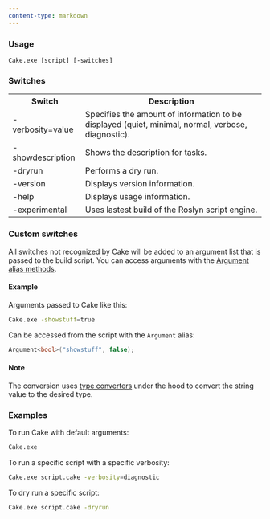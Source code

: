 ```yaml
---
content-type: markdown
---
```


### Usage

    Cake.exe [script] [-switches]

### Switches

<table class="table table-bordered table-striped">
    <tbody>
        <tr>
          <th><b>Switch</b></th>
          <th><b>Description</b></th>
        </tr>
        <tr>
            <td class="col-md-6">-verbosity=value</a></td>
            <td class="col-md-6">Specifies the amount of information to be displayed (quiet, minimal, normal, verbose, diagnostic).</td>
        </tr>
        <tr>
            <td class="col-md-6">-showdescription</a></td>
            <td class="col-md-6">Shows the description for tasks.</td>
        </tr>
        <tr>
            <td class="col-md-6">-dryrun</a></td>
            <td class="col-md-6">Performs a dry run.</td>
        </tr>
        <tr>
            <td class="col-md-6">-version</a></td>
            <td class="col-md-6">Displays version information.</td>
        </tr>
        <tr>
            <td class="col-md-6">-help</a></td>
            <td class="col-md-6">Displays usage information.</td>
        </tr>
        <tr>
            <td class="col-md-6">-experimental</a></td>
            <td class="col-md-6">Uses lastest build of the Roslyn script engine.</td>
        </tr>
    </tbody>
</table>

### Custom switches

All switches not recognized by Cake will be added to an argument list that is passed to the build script. You can access arguments with the [Argument alias methods](dsl://arguments).

#### Example

Arguments passed to Cake like this:

```bash
Cake.exe -showstuff=true
```

Can be accessed from the script with the `Argument` alias:

```csharp
Argument<bool>("showstuff", false);
```

<div class="attention attention-note">
    <h4>Note</h4>
    <p>
        The conversion uses <a href="https://msdn.microsoft.com/en-us/library/system.componentmodel.typeconverter">type converters</a> under the hood to convert the string value to the desired type.
    </p>
</div>

### Examples

To run Cake with default arguments:

```bash
Cake.exe
```

To run a specific script with a specific verbosity:

```bash
Cake.exe script.cake -verbosity=diagnostic
```

To dry run a specific script:

```bash
Cake.exe script.cake -dryrun
```
